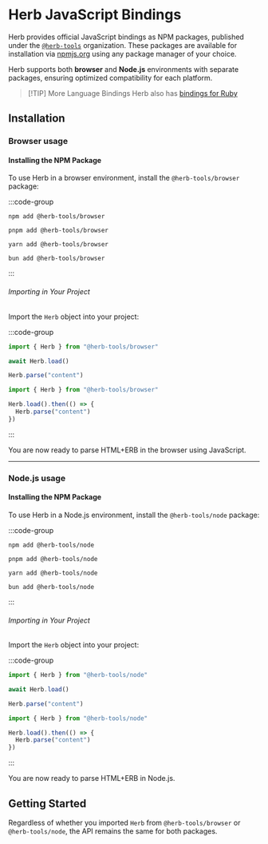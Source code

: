 # Herb JavaScript Bindings

Herb provides official JavaScript bindings as NPM packages, published under the [`@herb-tools`](http://npmjs.com/org/herb-tools) organization. These packages are available for installation via [npmjs.org](https://www.npmjs.com) using any package manager of your choice.

Herb supports both **browser** and **Node.js** environments with separate packages, ensuring optimized compatibility for each platform.

> [!TIP] More Language Bindings
> Herb also has [bindings for Ruby](/bindings/ruby/)

## Installation

### Browser usage

#### Installing the NPM Package

To use Herb in a browser environment, install the `@herb-tools/browser` package:

:::code-group
```shell [npm]
npm add @herb-tools/browser
```

```shell [pnpm]
pnpm add @herb-tools/browser
```

```shell [yarn]
yarn add @herb-tools/browser
```

```shell [bun]
bun add @herb-tools/browser
```
:::

###### Importing in Your Project

Import the `Herb` object into your project:

:::code-group
```js twoslash [async/await]
import { Herb } from "@herb-tools/browser"

await Herb.load()

Herb.parse("content")
```

```js twoslash [Promise]
import { Herb } from "@herb-tools/browser"

Herb.load().then(() => {
  Herb.parse("content")
})
```
:::

You are now ready to parse HTML+ERB in the browser using JavaScript.

---

### Node.js usage

#### Installing the NPM Package

To use Herb in a Node.js environment, install the `@herb-tools/node` package:

:::code-group
```shell [npm]
npm add @herb-tools/node
```

```shell [pnpm]
pnpm add @herb-tools/node
```

```shell [yarn]
yarn add @herb-tools/node
```

```shell [bun]
bun add @herb-tools/node
```
:::


###### Importing in Your Project

Import the `Herb` object into your project:

:::code-group
```js twoslash [async/await]
import { Herb } from "@herb-tools/node"

await Herb.load()

Herb.parse("content")
```

```js twoslash [Promise]
import { Herb } from "@herb-tools/node"

Herb.load().then(() => {
  Herb.parse("content")
})
```
:::

You are now ready to parse HTML+ERB in Node.js.

## Getting Started

Regardless of whether you imported `Herb` from `@herb-tools/browser` or `@herb-tools/node`, the API remains the same for both packages.

